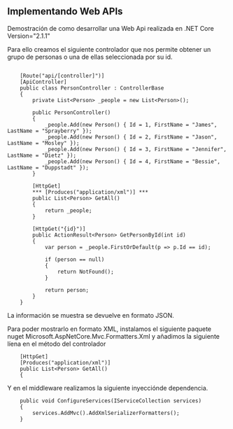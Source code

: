 ## Implementando Web APIs

Demostración de como desarrollar una Web Api realizada en .NET Core Version="2.1.1"

Para ello creamos el siguiente controlador que nos permite obtener un grupo de personas o una de ellas seleccionada por su id.

~~~

    [Route("api/[controller]")]
    [ApiController]
    public class PersonController : ControllerBase
    {
        private List<Person> _people = new List<Person>();

        public PersonController()
        {
            _people.Add(new Person() { Id = 1, FirstName = "James", LastName = "Sprayberry" });
            _people.Add(new Person() { Id = 2, FirstName = "Jason", LastName = "Mosley" });
            _people.Add(new Person() { Id = 3, FirstName = "Jennifer", LastName = "Dietz" });
            _people.Add(new Person() { Id = 4, FirstName = "Bessie", LastName = "Duppstadt" });
        }

        [HttpGet]
        *** [Produces("application/xml")] ***
        public List<Person> GetAll()
        {
            return _people;
        }

        [HttpGet("{id}")]
        public ActionResult<Person> GetPersonById(int id)
        {
            var person = _people.FirstOrDefault(p => p.Id == id);

            if (person == null)
            {
                return NotFound();
            }

            return person;
        }
    }

~~~

La información se muestra se devuelve en formato JSON.

Para poder mostrarlo en formato XML, instalamos el siguiente paquete nuget Microsoft.AspNetCore.Mvc.Formatters.Xml y añadimos 
la siguiente líena en el método del controlador

        [HttpGet]
        [Produces("application/xml")] 
        public List<Person> GetAll()
        {

Y en el middleware realizamos la siguiente inyecciónde dependencia.

        public void ConfigureServices(IServiceCollection services)
        {
            services.AddMvc().AddXmlSerializerFormatters();
        }       

